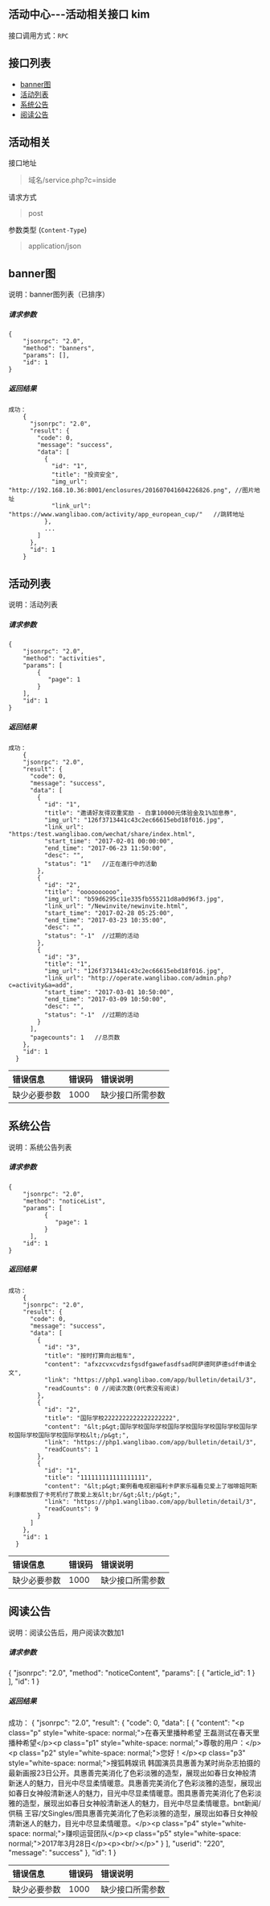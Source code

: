 ## 活动中心---活动相关接口 kim

接口调用方式：`RPC`

## 接口列表
- [banner图](#banner图)
- [活动列表](#活动列表)
- [系统公告](#系统公告)
- [阅读公告](#阅读公告)


活动相关
----------------

接口地址
> 域名/service.php?c=inside

请求方式
> post

参数类型 (`Content-Type`)
>  application/json

## banner图

说明：banner图列表（已排序）

##### 请求参数
	{
		"jsonrpc": "2.0",
		"method": "banners",
		"params": [],
		"id": 1
	}


##### 返回结果

	成功：
        {
          "jsonrpc": "2.0",
          "result": {
            "code": 0,
            "message": "success",
            "data": [
              {
                "id": "1",              
                "title": "投资安全",
                "img_url": "http://192.168.10.36:8001/enclosures/201607041604226826.png", //图片地址
                "link_url": "https://www.wanglibao.com/activity/app_european_cup/"   //跳转地址
              },
              ...
            ]
          },
          "id": 1
        }



## 活动列表

说明：活动列表

##### 请求参数

    {
        "jsonrpc": "2.0",
        "method": "activities",
        "params": [
            {
               "page": 1
            }
        ],
        "id": 1
    }


##### 返回结果

	成功：
        {
        "jsonrpc": "2.0",
        "result": {
          "code": 0,
          "message": "success",
          "data": [
            {
              "id": "1",
              "title": "邀请好友得双重奖励 - 白拿10000元体验金及1%加息券",
              "img_url": "126f3713441c43c2ec66615ebd18f016.jpg",
              "link_url": "https:/test.wanglibao.com/wechat/share/index.html",
              "start_time": "2017-02-01 00:00:00",
              "end_time": "2017-06-23 11:50:00",
              "desc": "",
              "status": "1"   //正在進行中的活動
            },
            {
              "id": "2",
              "title": "oooooooooo",
              "img_url": "b59d6295c11e335fb555211d8a0d96f3.jpg",
              "link_url": "/Newinvite/newinvite.html",
              "start_time": "2017-02-28 05:25:00",
              "end_time": "2017-03-23 10:35:00",
              "desc": "",
              "status": "-1"  //过期的活动
            },
            {
              "id": "3",
              "title": "1",
              "img_url": "126f3713441c43c2ec66615ebd18f016.jpg",
              "link_url": "http://operate.wanglibao.com/admin.php?c=activity&a=add",
              "start_time": "2017-03-01 10:50:00",
              "end_time": "2017-03-09 10:50:00",
              "desc": "",
              "status": "-1"  //过期的活动
            }
          ],
          "pagecounts": 1   //总页数
        },
        "id": 1
      }

错误信息 | 错误码 | 错误说明
:--|:--|:--
缺少必要参数 | 1000 | 缺少接口所需参数

## 系统公告

说明：系统公告列表

##### 请求参数
	{
		"jsonrpc": "2.0",
		"method": "noticeList",
		"params": [
              {
                 "page": 1
              }
          ],
		"id": 1
	}


##### 返回结果

	成功：
        {
        "jsonrpc": "2.0",
        "result": {
          "code": 0,
          "message": "success",
          "data": [
            {
              "id": "3",
              "title": "按时打算向出租车",
              "content": "afxzcvxcvdzsfgsdfgawefasdfsad阿萨德阿萨德sdf申请全文",
              "link": "https://php1.wanglibao.com/app/bulletin/detail/3",
              "readCounts": 0 //阅读次数(0代表没有阅读)
            },
            {
              "id": "2",
              "title": "国际学校2222222222222222222",
              "content": "&lt;p&gt;国际学校国际学校国际学校国际学校国际学校国际学校国际学校国际学校国际学校&lt;/p&gt;",
              "link": "https://php1.wanglibao.com/app/bulletin/detail/3",
              "readCounts": 1
            },
            {
              "id": "1",
              "title": "111111111111111111",
              "content": "&lt;p&gt;案例看电视剧福利卡萨家乐福看见爱上了咖啡姐阿斯利康都放假了卡死机付了款爱上发&lt;br/&gt;&lt;/p&gt;",
              "link": "https://php1.wanglibao.com/app/bulletin/detail/3",
              "readCounts": 9
            }
          ]
        },
        "id": 1
      }

错误信息 | 错误码 | 错误说明
:--|:--|:--
缺少必要参数 | 1000 | 缺少接口所需参数


## 阅读公告

说明：阅读公告后，用户阅读次数加1

##### 请求参数
  {
      "jsonrpc": "2.0",
      "method": "noticeContent",
      "params": [
          {
             "article_id": 1
          }
      ],
      "id": 1
  }


##### 返回结果

  成功：
        {
          "jsonrpc": "2.0",
          "result": {
            "code": 0,
            "data": [
              {
                "content": "&lt;p class=&quot;p&quot; style=&quot;white-space: normal;&quot;&gt;在春天里播种希望 王磊测试在春天里播种希望&lt;/p&gt;&lt;p class=&quot;p1&quot; style=&quot;white-space: normal;&quot;&gt;尊敬的用户：&lt;/p&gt;&lt;p class=&quot;p2&quot; style=&quot;white-space: normal;&quot;&gt;您好！&lt;/p&gt;&lt;p class=&quot;p3&quot; style=&quot;white-space: normal;&quot;&gt;搜狐韩娱讯 韩国演员具惠善为某时尚杂志拍摄的最新画报23日公开。具惠善完美消化了色彩淡雅的造型，展现出如春日女神般清新迷人的魅力，目光中尽显柔情暖意。具惠善完美消化了色彩淡雅的造型，展现出如春日女神般清新迷人的魅力，目光中尽显柔情暖意。图具惠善完美消化了色彩淡雅的造型，展现出如春日女神般清新迷人的魅力，目光中尽显柔情暖意。bnt新闻/供稿 王容/文Singles/图具惠善完美消化了色彩淡雅的造型，展现出如春日女神般清新迷人的魅力，目光中尽显柔情暖意。&lt;/p&gt;&lt;p class=&quot;p4&quot; style=&quot;white-space: normal;&quot;&gt;赚呗运营团队&lt;/p&gt;&lt;p class=&quot;p5&quot; style=&quot;white-space: normal;&quot;&gt;2017年3月28日&lt;/p&gt;&lt;p&gt;&lt;br/&gt;&lt;/p&gt;"
              }
            ],
            "userid": "220",
            "message": "success"
          },
          "id": 1
        }

错误信息 | 错误码 | 错误说明
:--|:--|:--
缺少必要参数 | 1000 | 缺少接口所需参数